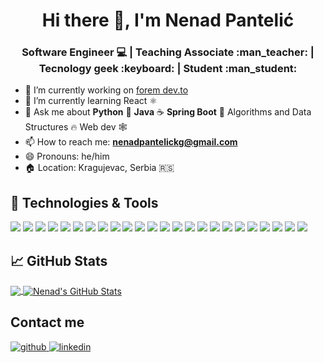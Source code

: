 <h1 align="center">Hi there 👋, I'm Nenad Pantelić </h1>

  
<h3 align="center">Software Engineer 💻 | Teaching Associate :man_teacher: | Tecnology geek :keyboard: | Student :man_student:</h3>

- 🔭 I’m currently working on [forem dev.to](https://github.com/forem/forem)
- 🌱 I’m currently learning React ⚛️
- 💬 Ask me about **Python** :snake: **Java** :coffee: **Spring Boot** :leaves: Algorithms and Data Structures :fire: Web dev :spider_web:
- 📫 How to reach me: **nenadpantelickg@gmail.com**
- 😄 Pronouns: he/him
- :house: Location: Kragujevac, Serbia :serbia:


## 🔧 Technologies & Tools
![](https://img.shields.io/badge/OS-Linux-informational?style=flat&logo=linux&logoColor=white&color=2bbc8a)
![](https://img.shields.io/badge/OS-Windows-informational?style=flat&logo=windows&logoColor=white&color=2bbc8a)
![](https://img.shields.io/badge/Code-Python-informational?style=flat&logo=python&logoColor=white&color=2bbc8a)
![](https://img.shields.io/badge/Code-Java-informational?style=flat&logo=java&logoColor=white&color=2bbc8a)
![](https://img.shields.io/badge/Code-JavaScript-informational?style=flat&logo=javascript&logoColor=white&color=2bbc8a)
![](https://img.shields.io/badge/Code-C%23%20-information?&style=flat&logo=c#&logoColor=2bbc8a)
![](https://img.shields.io/badge/Code-Golang-informational?style=flat&logo=go&logoColor=white&color=2bbc8a)
![](https://img.shields.io/badge/Code-HTML5-informational?style=flat&logo=html5&logoColor=white&color=2bbc8a)
![](https://img.shields.io/badge/Code-CSS3-informational?style=flat&logo=css3&logoColor=white&color=2bbc8a)
![](https://img.shields.io/badge/Code-LaTeX-informational?style=flat&logo=latex&logoColor=white&color=2bbc8a)
![](https://img.shields.io/badge/Code-Markdown-informational?style=flat&logo=markdown&logoColor=white&color=2bbc8a)
![](https://img.shields.io/badge/Framework-React-informational?style=flat&logo=react&logoColor=white&color=2bbc8a)
![](https://img.shields.io/badge/Framework-Spring-informational?style=flat&logo=spring&logoColor=white&color=2bbc8a)
![](https://img.shields.io/badge/Framework-Django-informational?style=flat&logo=django&logoColor=white&color=2bbc8a)
![](https://img.shields.io/badge/Shell-Bash-informational?style=flat&logo=gnu-bash&logoColor=white&color=2bbc8a)
![](https://img.shields.io/badge/Database-MySQL-informational?style=flat&logo=mysql&logoColor=white&color=2bbc8a)
![](https://img.shields.io/badge/Database-PostgreSQL-informational?style=flat&logo=postgresql&logoColor=white&color=2bbc8a)
![](https://img.shields.io/badge/Tools-Docker-informational?style=flat&logo=docker&logoColor=white&color=2bbc8a)
![](https://img.shields.io/badge/VCS-git-informational?style=flat&logo=git&logoColor=white&color=2bbc8a)
![](https://img.shields.io/badge/VCS-GitHub-informational?style=flat&logo=GitHub&logoColor=white&color=2bbc8a)
![](https://img.shields.io/badge/VCS-GitLab-informational?style=flat&logo=GitLab&logoColor=white&color=2bbc8a)
![](https://img.shields.io/badge/Editor-Eclipse-informational?style=flat&logo=eclipse&logoColor=white&color=2bbc8a)
![](https://img.shields.io/badge/Editor-Pycharm-informational?style=flat&logo=pycharm&logoColor=white&color=2bbc8a)
![](https://img.shields.io/badge/Editor-VSCode-informational?style=flat&logo=visual-studio-coded&logoColor=white&color=2bbc8a)



## :chart_with_upwards_trend: GitHub Stats

<a href="https://github.com/NenadPantelic/">
  <img align="center" src="https://github-readme-stats.vercel.app/api/top-langs/?username=NenadPantelic&title_color=ffffff&text_color=c9cacc&icon_color=2bbc8a&bg_color=1d1f21" />
</a>
<a href="https://github.com/NenadPantelic/">
  <img align="center" src="https://github-readme-stats.vercel.app/api?username=nenadpantelic&show_icons=true&line_height=27&count_private=true&title_color=ffffff&text_color=c9cacc&icon_color=2bbc8a&bg_color=1d1f21" alt="Nenad's GitHub Stats" />
</a>


## Contact me  
<div>
<a href="https://github.com/NenadPantelic" target="_blank">
<img src=https://img.shields.io/badge/github-%2324292e.svg?&style=for-the-badge&logo=github&logoColor=white alt=github style="margin-bottom: 5px;" />
</a>
<a href="https://linkedin.com/in/nenad-pantelic" target="_blank">
<img src=https://img.shields.io/badge/linkedin-%231E77B5.svg?&style=for-the-badge&logo=linkedin&logoColor=white alt=linkedin style="margin-bottom: 5px;" />
</a>
</div> 



